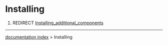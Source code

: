# Installing
1.  REDIRECT [Installing\_additional\_components](Installing_additional_components.md)

---
[documentation index](../README.md) > Installing
